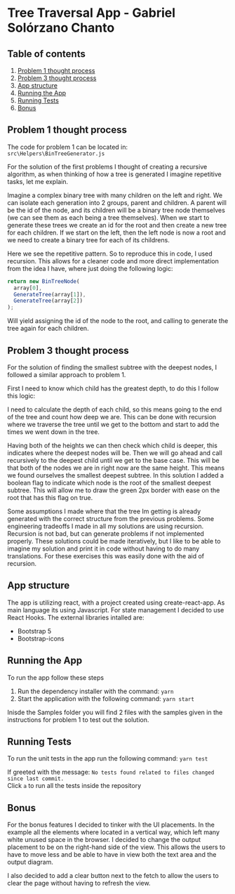 # Tree Traversal App - Gabriel Solórzano Chanto

## Table of contents

1. [Problem 1 thought process](#1)
2. [Problem 3 thought process](#3)
3. [App structure](#structure)
4. [Running the App](#run)
5. [Running Tests](#tests)
6. [Bonus](#bonus)

<div id='1'> </div>

## Problem 1 thought process

The code for problem 1 can be located in: \
`src\Helpers\BinTreeGenerator.js`

For the solution of the first problems I thought of creating a recursive algorithm, as when thinking of how a tree is generated I imagine repetitive tasks, let me explain.

Imagine a complex binary tree with many children on the left and right. We can isolate each generation into 2 groups, parent and children. A parent will be the id of the node, and its children will be a binary tree node themselves (we can see them as each being a tree themselves). When we start to generate these trees we create an id for the root and then create a new tree for each children. If we start on the left, then the left node is now a root and we need to create a binary tree for each of its childrens.

Here we see the repetitive pattern. So to reproduce this in code, I used recursion. This allows for a cleaner code and more direct implementation from the idea I have, where just doing the following logic:

```js
return new BinTreeNode(
  array[0],
  GenerateTree(array[1]),
  GenerateTree(array[2])
);
```

Will yield assigning the id of the node to the root, and calling to generate the tree again for each children.

<div id='3'> </div>

## Problem 3 thought process

For the solution of finding the smallest subtree with the deepest nodes, I followed a similar approach to problem 1.

First I need to know which child has the greatest depth, to do this I follow this logic:

I need to calculate the depth of each child, so this means going to the end of the tree and count how deep we are. This can be done with recursion where we traverse the tree until we get to the bottom and start to add the times we went down in the tree.

Having both of the heights we can then check which child is deeper, this indicates where the deepest nodes will be. Then we will go ahead and call recursively to the deepest child until we get to the base case. This will be that both of the nodes we are in right now are the same height. This means we found ourselves the smallest deepest subtree. In this solution I added a boolean flag to indicate which node is the root of the smallest deepest subtree. This will allow me to draw the green 2px border with ease on the root that has this flag on true.

Some assumptions I made where that the tree Im getting is already generated with the correct structure from the previous problems. Some engineering tradeoffs I made in all my solutions are using recursion. Recursion is not bad, but can generate problems if not implemented properly. These solutions could be made iteratively, but I like to be able to imagine my solution and print it in code without having to do many translations. For these exercises this was easily done with the aid of recursion.

<div id='structure'> </div>

## App structure

The app is utilizing react, with a project created using create-react-app. As main language its using Javascript. For state management I decided to use React Hooks. The external libraries intalled are:

- Bootstrap 5
- Bootstrap-icons

<div id='run'> </div>

## Running the App

To run the app follow these steps

1. Run the dependency installer with the command: `yarn`
2. Start the application with the following command: `yarn start`

Inisde the Samples folder you will find 2 files with the samples given in the instructions for problem 1 to test out the solution.

<div id='tests'> </div>

## Running Tests

To run the unit tests in the app run the following command: `yarn test`

If greeted with the message: `No tests found related to files changed since last commit.` \
Click `a` to run all the tests inside the repository

<div id='bonus'> </div>

## Bonus

For the bonus features I decided to tinker with the UI placements. In the example all the elements where located in a vertical way, which left many white unused space in the browser. I decided to change the output placement to be on the right-hand side of the view. This allows the users to have to move less and be able to have in view both the text area and the output diagram.

I also decided to add a clear button next to the fetch to allow the users to clear the page without having to refresh the view.

